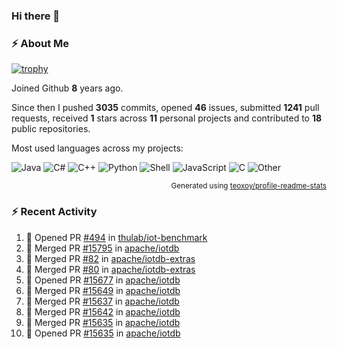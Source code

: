 ### Hi there 👋

### :zap: About Me

[![trophy](https://github-profile-trophy.vercel.app/?username=HTHou&theme=onedark)](https://github.com/ryo-ma/github-profile-trophy)
   
Joined Github **8** years ago.

Since then I pushed **3035** commits, opened **46** issues, submitted **1241** pull requests, received **1** stars across **11** personal projects and contributed to **18** public repositories.

Most used languages across my projects:

![Java](https://img.shields.io/static/v1?style=flat-square&label=%E2%A0%80&color=555&labelColor=%23b07219&message=Java%EF%B8%B189.3%25)
![C#](https://img.shields.io/static/v1?style=flat-square&label=%E2%A0%80&color=555&labelColor=%23178600&message=C%23%EF%B8%B13.9%25)
![C++](https://img.shields.io/static/v1?style=flat-square&label=%E2%A0%80&color=555&labelColor=%23f34b7d&message=C%2B%2B%EF%B8%B12.7%25)
![Python](https://img.shields.io/static/v1?style=flat-square&label=%E2%A0%80&color=555&labelColor=%233572A5&message=Python%EF%B8%B10.7%25)
![Shell](https://img.shields.io/static/v1?style=flat-square&label=%E2%A0%80&color=555&labelColor=%2389e051&message=Shell%EF%B8%B10.7%25)
![JavaScript](https://img.shields.io/static/v1?style=flat-square&label=%E2%A0%80&color=555&labelColor=%23f1e05a&message=JavaScript%EF%B8%B10.5%25)
![C](https://img.shields.io/static/v1?style=flat-square&label=%E2%A0%80&color=555&labelColor=%23555555&message=C%EF%B8%B10.4%25)
![Other](https://img.shields.io/static/v1?style=flat-square&label=%E2%A0%80&color=555&labelColor=%23ededed&message=Other%EF%B8%B11.4%25)

<p align="right"><sub>Generated using <a href="https://github.com/marketplace/actions/profile-readme-stats">teoxoy/profile-readme-stats</a></sub></p>


<!--![](https://github.com/HTHou/HTHou/blob/output/github-contribution-grid-snake.svg)-->

<!--![Haonan Hou's github stats](https://github-readme-stats.vercel.app/api?username=HTHou&count_private=true&show_icons=true&theme=onedark)-->

<!--![Haonan Hou's wakatime stats](https://github-readme-stats.vercel.app/api/wakatime?username=HTHou&layout=compact&theme=onedark)-->

<!--![Top Langs](https://github-readme-stats.vercel.app/api/top-langs/?username=HTHou&theme=onedark&layout=compact)-->

### :zap: Recent Activity
<!--START_SECTION:activity-->
1. 💪 Opened PR [#494](https://github.com/thulab/iot-benchmark/pull/494) in [thulab/iot-benchmark](https://github.com/thulab/iot-benchmark)
2. 🎉 Merged PR [#15795](https://github.com/apache/iotdb/pull/15795) in [apache/iotdb](https://github.com/apache/iotdb)
3. 🎉 Merged PR [#82](https://github.com/apache/iotdb-extras/pull/82) in [apache/iotdb-extras](https://github.com/apache/iotdb-extras)
4. 🎉 Merged PR [#80](https://github.com/apache/iotdb-extras/pull/80) in [apache/iotdb-extras](https://github.com/apache/iotdb-extras)
5. 💪 Opened PR [#15677](https://github.com/apache/iotdb/pull/15677) in [apache/iotdb](https://github.com/apache/iotdb)
6. 🎉 Merged PR [#15649](https://github.com/apache/iotdb/pull/15649) in [apache/iotdb](https://github.com/apache/iotdb)
7. 🎉 Merged PR [#15637](https://github.com/apache/iotdb/pull/15637) in [apache/iotdb](https://github.com/apache/iotdb)
8. 🎉 Merged PR [#15642](https://github.com/apache/iotdb/pull/15642) in [apache/iotdb](https://github.com/apache/iotdb)
9. 🎉 Merged PR [#15635](https://github.com/apache/iotdb/pull/15635) in [apache/iotdb](https://github.com/apache/iotdb)
10. 💪 Opened PR [#15635](https://github.com/apache/iotdb/pull/15635) in [apache/iotdb](https://github.com/apache/iotdb)
<!--END_SECTION:activity-->

<!--
**HTHou/HTHou** is a ✨ _special_ ✨ repository because its `README.md` (this file) appears on your GitHub profile.

Here are some ideas to get you started:

- 🔭 I’m currently working on ...
- 🌱 I’m currently learning ...
- 👯 I’m looking to collaborate on ...
- 🤔 I’m looking for help with ...
- 💬 Ask me about ...
- 📫 How to reach me: ...
- 😄 Pronouns: ...
- ⚡ Fun fact: ...
-->
